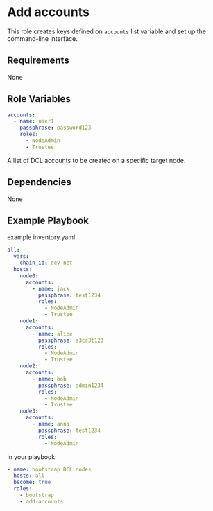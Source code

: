 # Add accounts

This role creates keys defined on `accounts` list variable and set up the
command-line interface.

## Requirements

None

## Role Variables

```yaml
accounts:
  - name: user1
    passphrase: password123
    roles:
      - NodeAdmin
      - Trustee
```

A list of DCL accounts to be created on a specific target node.

## Dependencies

None

## Example Playbook

example inventory.yaml

```yaml
all:
  vars:
    chain_id: dev-net
  hosts:
    node0:
      accounts:
        - name: jack
          passphrase: test1234
          roles:
            - NodeAdmin
            - Trustee
    node1:
      accounts:
        - name: alice
          passphrase: s3cr3t123
          roles:
            - NodeAdmin
            - Trustee
    node2:
      accounts:
        - name: bob
          passphrase: admin1234
          roles:
            - NodeAdmin
            - Trustee
    node3:
      accounts:
        - name: anna
          passphrase: test1234
          roles:
            - NodeAdmin
```

in your playbook:

```yaml
- name: bootstrap DCL nodes
  hosts: all
  become: true
  roles:
    - bootstrap
    - add-accounts
```
